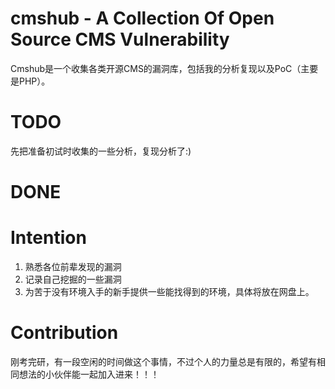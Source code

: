 # cmshub - A Collection Of Open Source CMS Vulnerability
Cmshub是一个收集各类开源CMS的漏洞库，包括我的分析复现以及PoC（主要是PHP）。

# TODO
先把准备初试时收集的一些分析，复现分析了:)
# DONE

# Intention
1. 熟悉各位前辈发现的漏洞
2. 记录自己挖掘的一些漏洞
3. 为苦于没有环境入手的新手提供一些能找得到的环境，具体将放在网盘上。

# Contribution
刚考完研，有一段空闲的时间做这个事情，不过个人的力量总是有限的，希望有相同想法的小伙伴能一起加入进来！！！

